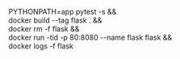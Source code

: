 PYTHONPATH=app pytest -s && \
docker build --tag flask . && \
docker rm -f flask && \
docker run -tid -p 80:8080 --name flask flask && \
docker logs -f flask
